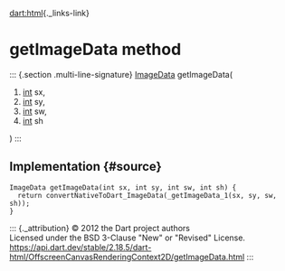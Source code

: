 [dart:html](../../dart-html/dart-html-library){._links-link}

getImageData method
===================

::: {.section .multi-line-signature}
[ImageData](../imagedata-class) getImageData(

1.  [int](../../dart-core/int-class) sx,
2.  [int](../../dart-core/int-class) sy,
3.  [int](../../dart-core/int-class) sw,
4.  [int](../../dart-core/int-class) sh

)
:::

Implementation {#source}
--------------

``` {.language-dart data-language="dart"}
ImageData getImageData(int sx, int sy, int sw, int sh) {
  return convertNativeToDart_ImageData(_getImageData_1(sx, sy, sw, sh));
}
```

::: {._attribution}
© 2012 the Dart project authors\
Licensed under the BSD 3-Clause \"New\" or \"Revised\" License.\
<https://api.dart.dev/stable/2.18.5/dart-html/OffscreenCanvasRenderingContext2D/getImageData.html>
:::
